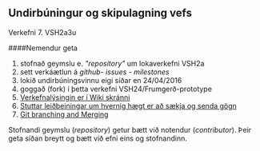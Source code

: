 ## Undirbúningur og skipulagning vefs
Verkefni 7. VSH2a3u 

####Nemendur geta 
<ol>
  <li>stofnað geymslu e. <i>"repository"</i> um lokaverkefni VSH2a</li>
  <li>sett verkáætlun á <i> github- issues - milestones</i></li>
  <li>lokið undirbúningsvinnu eigi síðar en 24/04/2016</li>
  <li>goggað (fork) í þetta verkefni VSH24/Frumgerð-prototype</li>
  <li><a href="https://github.com/VSH24/Frumgerd-prototype/wiki">Verkefnalýsingin er í Wiki skránni</a></li>
  <li><a href="https://github.com/VSH24/gru-verkefnalysing">Stuttar leiðbeiningar um hvernig hægt er að sækja og senda gögn</a></li>
  <li><a href="https://git-scm.com/book/en/v2/Git-Branching-Basic-Branching-and-Merging" target='_blank'> Git branching and Merging </a></li>
 </ol>
 
 Stofnandi geymslu (<i>repository</i>) getur bætt við notendur (<i>contributor</i>). 
 Þeir geta síðan breytt og bætt við efni eins og stofnandinn.




